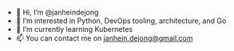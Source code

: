 - 👋 Hi, I’m @janheindejong
- 👀 I’m interested in Python, DevOps tooling, architecture, and Go
- 🌱 I’m currently learning Kubernetes
- 📫 You can contact me on janhein.dejong@gmail.com

<!---
janheindejong/janheindejong is a ✨ special ✨ repository because its `README.md` (this file) appears on your GitHub profile.
You can click the Preview link to take a look at your changes.
--->
